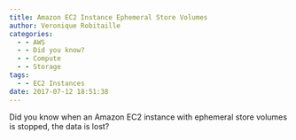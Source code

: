 ```yaml
---
title: Amazon EC2 Instance Ephemeral Store Volumes
author: Veronique Robitaille
categories:
  - - AWS
  - - Did you know?
  - - Compute
  - - Storage
tags:
  - - EC2 Instances
date: 2017-07-12 18:51:38
---
```


Did you know when an Amazon EC2 instance with ephemeral store volumes is stopped, the data is lost?

